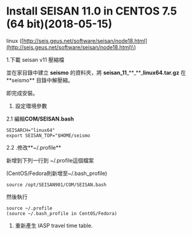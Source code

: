 # Install SEISAN 11.0 in CENTOS 7.5 \(64 bit\)\(2018-05-15\)

linux \([http://seis.geus.net/software/seisan/node18.html](http://seis.geus.net/software/seisan/node18.html)\)

1.下載 seisan v11 壓縮檔

並在家目錄中建立 **seismo** 的資料夾，將 **seisan\_11**_\*\*\_**\_**linux64.tar.gz** 在 **seismo\*\* 目錄中解壓縮。

即完成安裝。

1. 設定環境參數

2.1 編輯**COM/SEISAN.bash**

```
SEISARCH="linux64"
export SEISAN_TOP="$HOME/seismo
```

2.2 .修改**~/.profile**

新增到下列一行到 ~/.profile這個檔案

\(CentOS/Fedora則新增至~/.bash\_profile\)

```
source /opt/SEISAN901/COM/SEISAN.bash
```

然後執行

```
source ~/.profile
(source ~/.bash_profile in CentOS/Fedora)
```

1. 重新產生 IASP travel time table.



